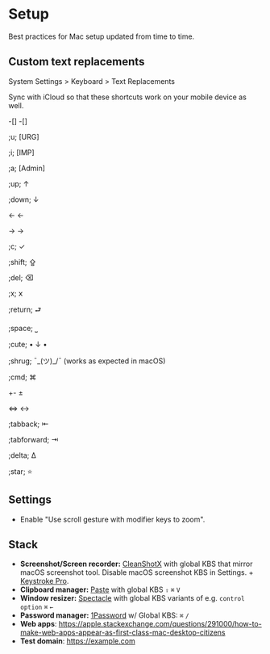 # Setup
Best practices for Mac setup updated from time to time.

## Custom text replacements

System Settings > Keyboard > Text Replacements

Sync with iCloud so that these shortcuts work on your mobile device as well.

-[] -[]

;u; [URG]

;i; [IMP]

;a; [Admin]

;up; ↑

;down; ↓

<- ← 

-> → 

;c; ✓

;shift; ⇪

;del; ⌫

;x; 𝗑

;return; ⮐ 

;space; ⎵

;cute; • ↓ •

;shrug; ¯\_(ツ)_/¯ (works as expected in macOS)

;cmd; ⌘

+- ±

<=> ↔

;tabback; ⇤

;tabforward; ⇥

;delta; Δ

;star; ⭐

## Settings
* Enable "Use scroll gesture with modifier keys to zoom".


 ## Stack
 * **Screenshot/Screen recorder:** [CleanShotX](https://cleanshot.com/) with global KBS that mirror macOS screenshot tool. Disable macOS screenshot KBS in Settings. + [Keystroke Pro](https://www.ixeau.com/keystroke-pro/).
 * **Clipboard manager:** [Paste](https://www.pasteapp.io/) with global KBS `⇪` `⌘` `V`
 * **Window resizer:** [Spectacle](https://www.spectacleapp.com/) with global KBS variants of e.g. `control` `option` `⌘` `←`
 * **Password manager:** [1Password](https://1password.com/) w/ Global KBS: `⌘` `/`
 * **Web apps**: https://apple.stackexchange.com/questions/291000/how-to-make-web-apps-appear-as-first-class-mac-desktop-citizens
 * **Test domain**: https://example.com

